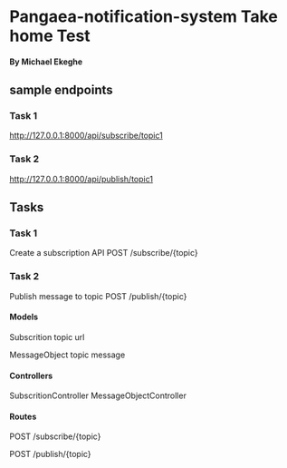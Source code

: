 # Pangaea-notification-system Take home Test
#### By Michael Ekeghe

## sample endpoints
### Task 1
http://127.0.0.1:8000/api/subscribe/topic1

### Task 2
http://127.0.0.1:8000/api/publish/topic1

## Tasks
### Task 1
Create a subscription API 
POST 
/subscribe/{topic}

### Task 2
Publish message to topic
POST /publish/{topic}

#### Models
Subscrition
    topic
    url

MessageObject
    topic
    message


#### Controllers
SubscritionController
MessageObjectController

#### Routes
POST 
/subscribe/{topic}

POST 
/publish/{topic}


